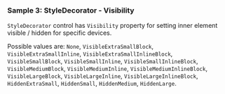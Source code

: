### Sample 3: StyleDecorator - Visibility

`StyleDecorator` control has `Visibility` property for setting inner element visible / hidden for specific devices.

Possible values are: `None`, `VisibleExtraSmallBlock`, `VisibleExtraSmallInline`, `VisibleExtraSmallInlineBlock`, `VisibleSmallBlock`, `VisibleSmallInline`, 
`VisibleSmallInlineBlock`, `VisibleMediumBlock`, `VisibleMediumInline`, `VisibleMediumInlineBlock`, `VisibleLargeBlock`, `VisibleLargeInline`, 
`VisibleLargeInlineBlock`, `HiddenExtraSmall`, `HiddenSmall`, `HiddenMedium`, `HiddenLarge`.